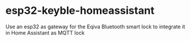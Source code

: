 # esp32-keyble-homeassistant
Use an esp32 as gateway for the Eqiva Bluetooth smart lock to integrate it in Home Assistant as MQTT lock
